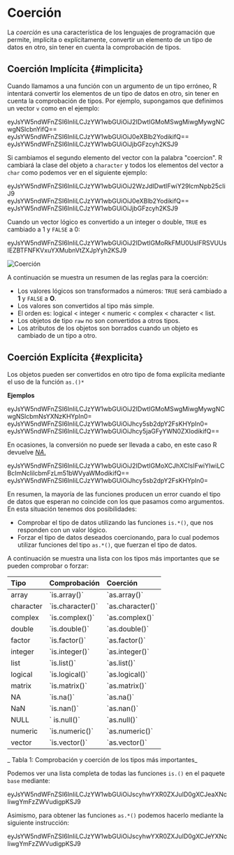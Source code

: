 <script src="https://cdn.datacamp.com/datacamp-light-latest.min.js"></script>






# Coerción


La _coerción_ es una característica de los lenguajes de programación que permite, implícita o explícitamente, convertir un elemento de un tipo de datos en otro, sin tener en cuenta la comprobación de tipos.


## Coerción Implícita {#implicita}

Cuando llamamos a una función con un argumento de un tipo erróneo, R intentará convertir los elementos de un tipo de datos en otro, sin tener en cuenta la comprobación de tipos. Por ejemplo, supongamos que definimos un vector `v` como en el ejemplo:



<div data-datacamp-exercise data-height="300" data-encoded="true">eyJsYW5ndWFnZSI6InIiLCJzYW1wbGUiOiJ2IDwtIGMoMSwgMiwgMywgNCwgNSlcbnYifQ==</div>



<div data-datacamp-exercise data-height="300" data-encoded="true">eyJsYW5ndWFnZSI6InIiLCJzYW1wbGUiOiJ0eXBlb2YodikifQ==</div>


<div data-datacamp-exercise data-height="300" data-encoded="true">eyJsYW5ndWFnZSI6InIiLCJzYW1wbGUiOiJjbGFzcyh2KSJ9</div>

Si cambiamos el segundo elemento del vector con la palabra "coercion". R cambiará la clase del objeto a `character` y todos los elementos del vector a `char` como podemos ver en el siguiente ejemplo:



<div data-datacamp-exercise data-height="300" data-encoded="true">eyJsYW5ndWFnZSI6InIiLCJzYW1wbGUiOiJ2WzJdIDwtIFwiY29lcmNpb25cIiJ9</div>


<div data-datacamp-exercise data-height="300" data-encoded="true">eyJsYW5ndWFnZSI6InIiLCJzYW1wbGUiOiJ0eXBlb2YodikifQ==</div>


<div data-datacamp-exercise data-height="300" data-encoded="true">eyJsYW5ndWFnZSI6InIiLCJzYW1wbGUiOiJjbGFzcyh2KSJ9</div>


Cuando un vector lógico es convertido a un integer o double, `TRUE` es cambiado a
1 y `FALSE` a 0:

<div data-datacamp-exercise data-height="300" data-encoded="true">eyJsYW5ndWFnZSI6InIiLCJzYW1wbGUiOiJ2IDwtIGMoRkFMU0UsIFRSVUUsIEZBTFNFKVxuYXMubnVtZXJpYyh2KSJ9</div>


![Coerción](http://i.imgur.com/QrmSoIc.png)



A continuación se muestra un resumen de las reglas para la coerción:


- Los valores lógicos son transformados a números: `TRUE` será cambiado a __1__ y `FALSE` a __O__.
- Los valores son convertidos al tipo más simple.
- El orden es: logical < integer < numeric < complex < character < list.
- Los objetos de tipo `raw` no son convertidos a otros tipos.
- Los atributos de los objetos son borrados cuando un objeto es cambiado de un tipo a otro.


## Coerción Explícita {#explicita}

Los objetos pueden ser convertidos en otro tipo de foma explícita mediante el uso
de la función `as.()*`

__Ejemplos__


<div data-datacamp-exercise data-height="300" data-encoded="true">eyJsYW5ndWFnZSI6InIiLCJzYW1wbGUiOiJ2IDwtIGMoMSwgMiwgMywgNCwgNSlcbmNsYXNzKHYpIn0=</div>


<div data-datacamp-exercise data-height="300" data-encoded="true">eyJsYW5ndWFnZSI6InIiLCJzYW1wbGUiOiJhcy5sb2dpY2FsKHYpIn0=</div>


<div data-datacamp-exercise data-height="300" data-encoded="true">eyJsYW5ndWFnZSI6InIiLCJzYW1wbGUiOiJhcy5jaGFyYWN0ZXIodikifQ==</div>



En ocasiones, la conversión no puede ser llevada a cabo, en este caso R devuelve [_NA_.](#na)


<div data-datacamp-exercise data-height="300" data-encoded="true">eyJsYW5ndWFnZSI6InIiLCJzYW1wbGUiOiJ2IDwtIGMoXCJhXCIsIFwiYlwiLCBcImNcIilcbmFzLm51bWVyaWModikifQ==</div>


<div data-datacamp-exercise data-height="300" data-encoded="true">eyJsYW5ndWFnZSI6InIiLCJzYW1wbGUiOiJhcy5sb2dpY2FsKHYpIn0=</div>


En resumen, la mayoría de las funciones producen un error cuando el tipo de datos que esperan no coincide con los que pasamos como argumentos. En esta situación tenemos dos posibilidades:



* Comprobar el tipo de datos utilizando las funciones `is.*()`, que nos responden con un valor lógico.
* Forzar el tipo de datos deseados coercionando, para lo cual podemos utilizar funciones del tipo `as.*()`, que fuerzan el tipo de datos.



A continuación se muestra una lista con los tipos más importantes que se pueden comprobar o forzar:



| Tipo | Comprobación | Coerción |
| :--- | :--- | :--- |
| array | \`is.array\(\)\` | \`as.array\(\)\` |
| character | \`is.character\(\)\` | \`as.character\(\)\` |
| complex | \`is.complex\(\)\` | \`as.complex\(\)\` |
| double | \`is.double\(\)\` | \`as.double\(\)\` |
| factor | \`is.factor\(\)\` | \`as.factor\(\)\` |
| integer | \`is.integer\(\)\` | \`as.integer\(\)\` |
| list | \`is.list\(\)\` | \`as.list\(\)\` |
| logical | \`is.logical\(\)\` | \`as.logical\(\)\` |
| matrix | \`is.matrix\(\)\` | \`as.matrix\(\)\` |
| NA | \`is.na\(\)\` | \`as.na\(\)\` |
| NaN | \`is.nan\(\)\` | \`as.nan\(\)\` |
| NULL | \` is.null\(\)\` | \`as.null\(\)\` |
| numeric | \`is.numeric\(\)\` | \`as.numeric\(\)\` |
| vector | \`is.vector\(\)\` | \`as.vector\(\)\` |

_ Tabla 1: Comprobación y coerción de los tipos más importantes_
 

Podemos ver una lista completa de todas las funciones `is.()` en el paquete `base` mediante:

<div data-datacamp-exercise data-height="300" data-encoded="true">eyJsYW5ndWFnZSI6InIiLCJzYW1wbGUiOiJscyhwYXR0ZXJuID0gXCJeaXNcIiwgYmFzZWVudigpKSJ9</div>


Asimismo, para obtener las funciones `as.*()` podemos hacerlo mediante la siguiente instrucción:

<div data-datacamp-exercise data-height="300" data-encoded="true">eyJsYW5ndWFnZSI6InIiLCJzYW1wbGUiOiJscyhwYXR0ZXJuID0gXCJeYXNcIiwgYmFzZWVudigpKSJ9</div>

